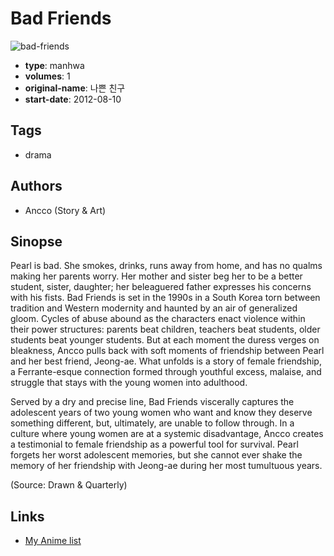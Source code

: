 # Bad Friends

![bad-friends](https://cdn.myanimelist.net/images/manga/1/225327.jpg)

-   **type**: manhwa
-   **volumes**: 1
-   **original-name**: 나쁜 친구
-   **start-date**: 2012-08-10

## Tags

-   drama

## Authors

-   Ancco (Story & Art)

## Sinopse

Pearl is bad. She smokes, drinks, runs away from home, and has no qualms making her parents worry. Her mother and sister beg her to be a better student, sister, daughter; her beleaguered father expresses his concerns with his fists. Bad Friends is set in the 1990s in a South Korea torn between tradition and Western modernity and haunted by an air of generalized gloom. Cycles of abuse abound as the characters enact violence within their power structures: parents beat children, teachers beat students, older students beat younger students. But at each moment the duress verges on bleakness, Ancco pulls back with soft moments of friendship between Pearl and her best friend, Jeong-ae. What unfolds is a story of female friendship, a Ferrante-esque connection formed through youthful excess, malaise, and struggle that stays with the young women into adulthood.

Served by a dry and precise line, Bad Friends viscerally captures the adolescent years of two young women who want and know they deserve something different, but, ultimately, are unable to follow through. In a culture where young women are at a systemic disadvantage, Ancco creates a testimonial to female friendship as a powerful tool for survival. Pearl forgets her worst adolescent memories, but she cannot ever shake the memory of her friendship with Jeong-ae during her most tumultuous years.

(Source: Drawn & Quarterly)

## Links

-   [My Anime list](https://myanimelist.net/manga/117633/Bad_Friends)
